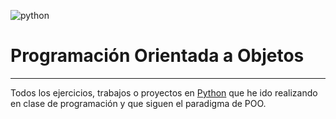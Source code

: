 ![python][1]
# Programación Orientada a Objetos

----------


Todos los ejercicios, trabajos o proyectos en [Python][2] que he ido realizando en clase de programación y que siguen el paradigma de POO.


  [1]: #file:b91c1eba-4097-bd14-0c1f-04fe5ef1d53c
  [2]: https://www.python.org/

